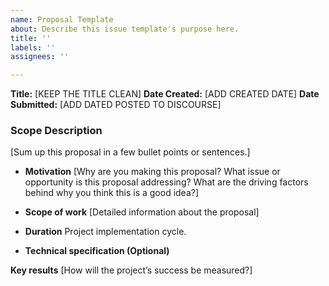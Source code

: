 ```yaml
---
name: Proposal Template
about: Describe this issue template's purpose here.
title: ''
labels: ''
assignees: ''

---
```


**Title:** [KEEP THE TITLE CLEAN]
**Date Created:** [ADD CREATED DATE]
**Date Submitted:** [ADD DATED POSTED TO DISCOURSE]

### Scope Description
[Sum up this proposal in a few bullet points or sentences.]

- **Motivation**
[Why are you making this proposal? What issue or opportunity is this proposal addressing? What are the driving factors behind why you think this is a good idea?]

- **Scope of work**
[Detailed information about the proposal]

- **Duration**
Project implementation cycle.

- **Technical specification (Optional)**

**Key results**
[How will the project’s success be measured?]
